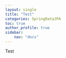 ```yaml
---
layout: single
title: "Test"
categories: SpringDataJPA
toc: true
author_profile: true
sidebar:
    nav: "docs"
---
```



Test
